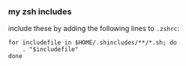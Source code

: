 ### my zsh includes

include these by adding the following lines to `.zshrc`:

```
for includefile in $HOME/.shincludes/**/*.sh; do
	. "$includefile"
done
```
